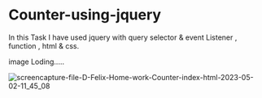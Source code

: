 # Counter-using-jquery
In this Task I have used  jquery with query selector &amp; event Listener  , function , html &amp; css.

image Loding.....

![screencapture-file-D-Felix-Home-work-Counter-index-html-2023-05-02-11_45_08](https://user-images.githubusercontent.com/128115106/235592573-a5a3790b-d65d-4edb-a6f5-0bf6c5444f23.png)
